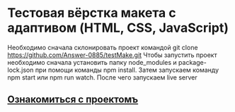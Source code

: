 # Тестовая вёрстка макета с адаптивом (HTML, CSS, JavaScript)
Необходимо сначала склонировать проект командой git clone https://github.com/Answer-0885/testMake.git
Чтобы запустить проект необходимо сначала установить папку node_modules и package-lock.json при помощи команды npm install.
Затем запускаем команду npm start или npm run watch.
После чего запускаем live server

## [Ознакомиться с проектомъ](https://answer-0885.github.io/testMake/dist/index.html)
